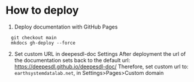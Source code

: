 # How to deploy

1. Deploy documentation with GitHub Pages
 ```
   git checkout main
   mkdocs gh-deploy --force
   ```
2. Set custom URL in deepesdl-doc Settings
    After deployment the url of the documentation sets back to the default url: https://deepesdl.github.io/deepesdl-doc/
    Therefore, set custom url to: `earthsystemdatalab.net`, in Settings>Pages>Custom domain
